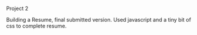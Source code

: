 Project 2

Building a Resume, final submitted version. Used javascript and a tiny bit of css to complete resume.